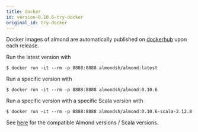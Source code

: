 ```yaml
---
title: docker
id: version-0.10.6-try-docker
original_id: try-docker
---
```


Docker images of almond are automatically published on
[dockerhub](https://hub.docker.com/r/almondsh/almond) upon each release.

Run the latest version with

```
$ docker run -it --rm -p 8888:8888 almondsh/almond:latest
```

Run a specific version with

```
$ docker run -it --rm -p 8888:8888 almondsh/almond:0.10.6
```

Run a specific version with a specific Scala version with

```
$ docker run -it --rm -p 8888:8888 almondsh/almond:0.10.6-scala-2.12.8
```

See [here](install-versions.md) for the compatible Almond versions / Scala
versions.
